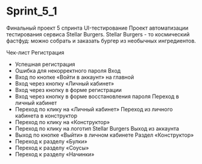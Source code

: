 ﻿# Sprint_5_1
Финальный проект 5 спринта UI-тестирование
Проект автоматизации тестирования сервиса Stellar Burgers.
Stellar Burgers - то космический фастфуд: можно собрать и заказать бургер из необычных ингредиентов.

Чек-лист
Регистрация
- Успешная регистрация 
- Ошибка для некорректного пароля 
Вход
- Вход по кнопке «Войти в аккаунт» на главной
- Вход через кнопку «Личный кабинет»
- Вход через кнопку в форме регистрации
- Вход через кнопку в форме восстановления пароля
Переход в личный кабинет
- Переход по клику на «Личный кабинет»
Переход из личного кабинета в конструктор
- Переход по клику на «Конструктор»
- Переход по клику на логотип Stellar Burgers
Выход из аккаунта
- Выход по кнопке «Выйти» в личном кабинете
Раздел «Конструктор»
- Переход к разделу «Булки»
- Переход к разделу «Соусы»
- Переход к разделу «Начинки»
